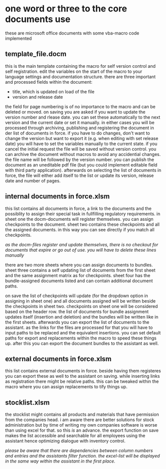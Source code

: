 # one word or three to the core documents use

these are microsoft office documents with some vba-macro code implemented

## template_file.docm
this is the main template containing the macro for self version control and self registration. edit the variables on the start of the macro to your language settings and documentation structure.
there are three important and processed fields within the document:
* title, which is updated on load of the file
* version and release date

the field for page numbering is of no importance to the macro and can be deleted or moved. on saving you are asked if you want to update the version number and rlease date. you can set these automatically to the next version and the current date or set it manually. in either cases you will be processed through archiving, publishing and registering the document in der list of documents in force. if you have to do changes, don't want to change the version but want to export it (e.g. when editing with set release date) you will have to set the variables manually to the current state. if you cancel the initial request the file will be saved without version control.
you can archive the document without macros to avoid any accidential changes. the file name will be followed by the version number.
you can publish the document as an uneditable pdf file (but you could implement editable field with third party application).
afterwards on selecting the list of documents in force, the file will either add itself to the list or update its version, release date and number of pages.
 
## internal documents in force.xlsm
this list contains all documents in force, a link to the documents and the possiblity to assign their special task in fullfilling regulatory requirements. in sheet one the docm-documents will register themselves. you can assign checkpoints to the document. sheet two contains these checkpoints and all the assigned documents. in this way you can see directly if you match all checkpoints.

*as the docm-files register and update themselves, there is no checkout for documents that expire or go out of use. you will have to delete these lines manually*

there are two more sheets where you can assign documents to bundles. sheet three contains a self updating list of documents from the first sheet and the same assignment matrix as for checkpoints. sheet four has the bundle-assigned documents listed and can contain additional document paths.

on save the list of checkpoints will update (for the dropdown option in assigning in sheet one) and all documents assigned will be written beside the checkpoints in sheet two. checkpoints on sheet one will be considered based on the header row. the list of documents for bundle assignment updates itself (insertion and deletion) and the bundles will be written like in the first sheets.
afterwards you can export the list of documents to the assistant. as the links for the files are processed for that you will have to input paths to be replaced and the equivalent insertions. you can set default paths for export and replacements within the macro to speed these things up. after this you can export the document bundles to the assistant as well.

## external documents in force.xlsm
this list contains external documents in force. beside having them registeres you can export these as well to the assistant on saving. while inserting links as registration there might be relative paths. this can be tweaked within the macro where you can assign replacements to tify things up.

## stocklist.xlsm
the stocklist might contains all products and materials that have permission from the companies head. i am aware there are better solutions for stock administration but by time of writing my own companies software is worse than using excel for that. so this *is* an advance. the export function on save makes the list accessible and searchable for all employees using the assistant hence optimizing dialogue with inventory control.

*please be aware that there are dependencies between column numbers and entries and the assistants filter function. the excel-list will be displayed in the same way within the assistant in the first place.*